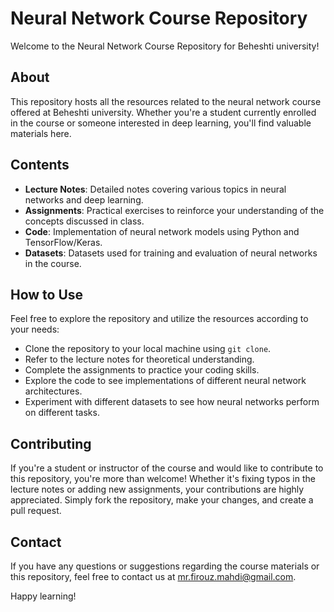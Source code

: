 # Neural Network Course Repository

Welcome to the Neural Network Course Repository for Beheshti university!

## About
This repository hosts all the resources related to the neural network course offered at Beheshti university. Whether you're a student currently enrolled in the course or someone interested in deep learning, you'll find valuable materials here.

## Contents
- **Lecture Notes**: Detailed notes covering various topics in neural networks and deep learning.
- **Assignments**: Practical exercises to reinforce your understanding of the concepts discussed in class.
- **Code**: Implementation of neural network models using Python and TensorFlow/Keras.
- **Datasets**: Datasets used for training and evaluation of neural networks in the course.

## How to Use
Feel free to explore the repository and utilize the resources according to your needs:
- Clone the repository to your local machine using `git clone`.
- Refer to the lecture notes for theoretical understanding.
- Complete the assignments to practice your coding skills.
- Explore the code to see implementations of different neural network architectures.
- Experiment with different datasets to see how neural networks perform on different tasks.

## Contributing
If you're a student or instructor of the course and would like to contribute to this repository, you're more than welcome! Whether it's fixing typos in the lecture notes or adding new assignments, your contributions are highly appreciated. Simply fork the repository, make your changes, and create a pull request.

## Contact
If you have any questions or suggestions regarding the course materials or this repository, feel free to contact us at mr.firouz.mahdi@gmail.com.

Happy learning!
